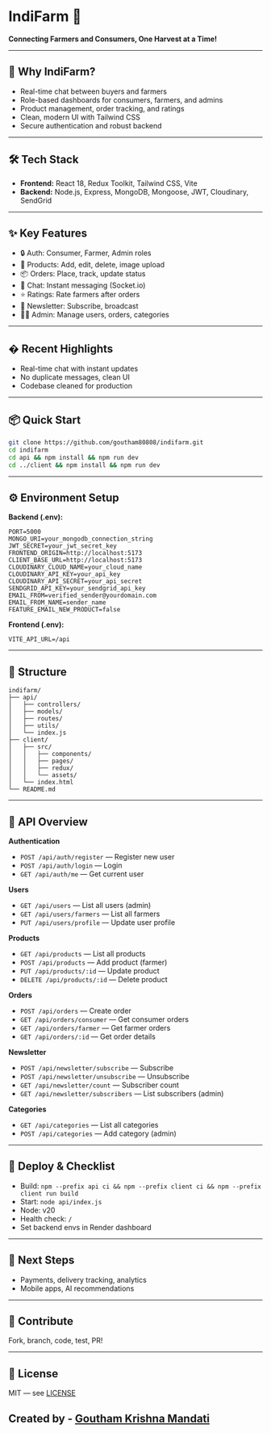 # IndiFarm 🌽
**Connecting Farmers and Consumers, One Harvest at a Time!**

---

## 🚀 Why IndiFarm?

- Real-time chat between buyers and farmers
- Role-based dashboards for consumers, farmers, and admins
- Product management, order tracking, and ratings
- Clean, modern UI with Tailwind CSS
- Secure authentication and robust backend

---

## 🛠️ Tech Stack

- **Frontend:** React 18, Redux Toolkit, Tailwind CSS, Vite
- **Backend:** Node.js, Express, MongoDB, Mongoose, JWT, Cloudinary, SendGrid

---

## ✨ Key Features

- 🔒 Auth: Consumer, Farmer, Admin roles
- 🛒 Products: Add, edit, delete, image upload
- 📦 Orders: Place, track, update status
- 💬 Chat: Instant messaging (Socket.io)
- ⭐ Ratings: Rate farmers after orders
- 📰 Newsletter: Subscribe, broadcast
- 🧑‍💼 Admin: Manage users, orders, categories

---

## � Recent Highlights

- Real-time chat with instant updates
- No duplicate messages, clean UI
- Codebase cleaned for production

---

## 📦 Quick Start

```bash
git clone https://github.com/goutham80808/indifarm.git
cd indifarm
cd api && npm install && npm run dev
cd ../client && npm install && npm run dev
```

---

## ⚙️ Environment Setup

**Backend (.env):**
```
PORT=5000
MONGO_URI=your_mongodb_connection_string
JWT_SECRET=your_jwt_secret_key
FRONTEND_ORIGIN=http://localhost:5173
CLIENT_BASE_URL=http://localhost:5173
CLOUDINARY_CLOUD_NAME=your_cloud_name
CLOUDINARY_API_KEY=your_api_key
CLOUDINARY_API_SECRET=your_api_secret
SENDGRID_API_KEY=your_sendgrid_api_key
EMAIL_FROM=verified_sender@yourdomain.com
EMAIL_FROM_NAME=sender_name
FEATURE_EMAIL_NEW_PRODUCT=false
```

**Frontend (.env):**
```
VITE_API_URL=/api
```

---

## 📁 Structure

```
indifarm/
├── api/
│   ├── controllers/
│   ├── models/
│   ├── routes/
│   ├── utils/
│   └── index.js
├── client/
│   ├── src/
│   │   ├── components/
│   │   ├── pages/
│   │   ├── redux/
│   │   └── assets/
│   └── index.html
└── README.md
```

---


## 🔧 API Overview

**Authentication**
- `POST /api/auth/register` — Register new user
- `POST /api/auth/login` — Login
- `GET /api/auth/me` — Get current user

**Users**
- `GET /api/users` — List all users (admin)
- `GET /api/users/farmers` — List all farmers
- `PUT /api/users/profile` — Update user profile

**Products**
- `GET /api/products` — List all products
- `POST /api/products` — Add product (farmer)
- `PUT /api/products/:id` — Update product
- `DELETE /api/products/:id` — Delete product

**Orders**
- `POST /api/orders` — Create order
- `GET /api/orders/consumer` — Get consumer orders
- `GET /api/orders/farmer` — Get farmer orders
- `GET /api/orders/:id` — Get order details

**Newsletter**
- `POST /api/newsletter/subscribe` — Subscribe
- `POST /api/newsletter/unsubscribe` — Unsubscribe
- `GET /api/newsletter/count` — Subscriber count
- `GET /api/newsletter/subscribers` — List subscribers (admin)

**Categories**
- `GET /api/categories` — List all categories
- `POST /api/categories` — Add category (admin)

---

## 🎯 Deploy & Checklist

- Build: `npm --prefix api ci && npm --prefix client ci && npm --prefix client run build`
- Start: `node api/index.js`
- Node: v20
- Health check: `/`
- Set backend envs in Render dashboard

---

## 🚀 Next Steps

- Payments, delivery tracking, analytics
- Mobile apps, AI recommendations

---

## 🤝 Contribute

Fork, branch, code, test, PR!

---

## 📄 License

MIT — see [LICENSE](LICENSE)

## Created by - [Goutham Krishna Mandati](https://x.com/goutham_808)